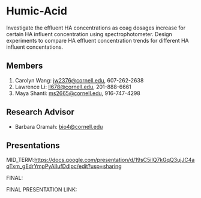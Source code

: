 # Humic-Acid
Investigate the effluent HA concentrations as coag dosages increase for certain HA influent concentration using spectrophotometer. Design experiments to compare HA effluent concentration trends for different HA influent concentations.

## Members
1. Carolyn Wang: jw2376@cornell.edu, 607-262-2638
2. Lawrence Li: ll678@cornell.edu, 201-888-6661
3. Maya Shanti: ms2665@cornell.edu, 916-747-4298

## Research Advisor
* Barbara Oramah: bio4@cornell.edu
## Presentations
MID_TERM:https://docs.google.com/presentation/d/19sC5iIQ7kGqQ3ujJC4aqTxm_gEdrYmpPyAlIufDdlpc/edit?usp=sharing

FINAL:


FINAL PRESENTATION LINK: 
